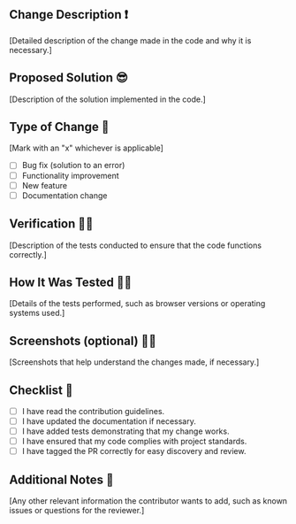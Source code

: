 ## Change Description ❗

[Detailed description of the change made in the code and why it is necessary.]

## Proposed Solution 😎

[Description of the solution implemented in the code.]

## Type of Change 👊

[Mark with an "x" whichever is applicable]

- [ ] Bug fix (solution to an error)
- [ ] Functionality improvement
- [ ] New feature
- [ ] Documentation change

## Verification 🕵️‍♀️

[Description of the tests conducted to ensure that the code functions correctly.]

## How It Was Tested 👩‍💻

[Details of the tests performed, such as browser versions or operating systems used.]

## Screenshots (optional) 🙇‍♀️

[Screenshots that help understand the changes made, if necessary.]

## Checklist 🥰

- [ ] I have read the contribution guidelines.
- [ ] I have updated the documentation if necessary.
- [ ] I have added tests demonstrating that my change works.
- [ ] I have ensured that my code complies with project standards.
- [ ] I have tagged the PR correctly for easy discovery and review.

## Additional Notes 🎀

[Any other relevant information the contributor wants to add, such as known issues or questions for the reviewer.]
